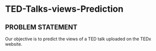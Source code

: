 # TED-Talks-views-Prediction
## PROBLEM STATEMENT
Our objective is to predict the views of a TED talk uploaded on the TEDx website. 
